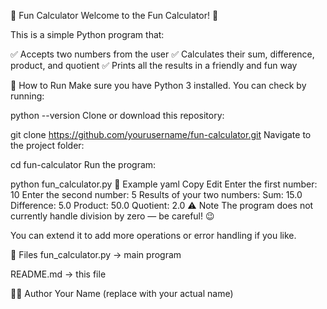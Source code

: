 🎉 Fun Calculator
Welcome to the Fun Calculator! 🎉

This is a simple Python program that:

✅ Accepts two numbers from the user
✅ Calculates their sum, difference, product, and quotient
✅ Prints all the results in a friendly and fun way

🚀 How to Run
Make sure you have Python 3 installed.
You can check by running:


python --version
Clone or download this repository:


git clone https://github.com/yourusername/fun-calculator.git
Navigate to the project folder:


cd fun-calculator
Run the program:


python fun_calculator.py
📄 Example
yaml
Copy
Edit
Enter the first number: 10
Enter the second number: 5
Results of your two numbers:
Sum: 15.0
Difference: 5.0
Product: 50.0
Quotient: 2.0
⚠️ Note
The program does not currently handle division by zero — be careful! 😉

You can extend it to add more operations or error handling if you like.

📂 Files
fun_calculator.py → main program

README.md → this file

🧑‍💻 Author
Your Name (replace with your actual name)
